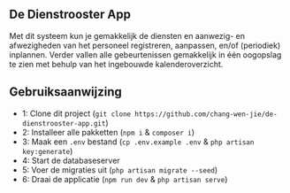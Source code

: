 ## De Dienstrooster App

Met dit systeem kun je gemakkelijk de diensten en aanwezig- en afwezigheden van het personeel registreren, aanpassen, en/of (periodiek) inplannen.
Verder vallen alle gebeurtenissen gemakkelijk in één oogopslag te zien met behulp van het ingebouwde kalenderoverzicht.

## Gebruiksaanwijzing

- 1: Clone dit project (`git clone https://github.com/chang-wen-jie/de-dienstrooster-app.git`)
- 2: Installeer alle pakketten (`npm i` & `composer i`)
- 3: Maak een `.env` bestand (`cp .env.example .env` & `php artisan key:generate`)
- 4: Start de databaseserver
- 5: Voer de migraties uit (`php artisan migrate --seed`)
- 6: Draai de applicatie (`npm run dev` & `php artisan serve`)
